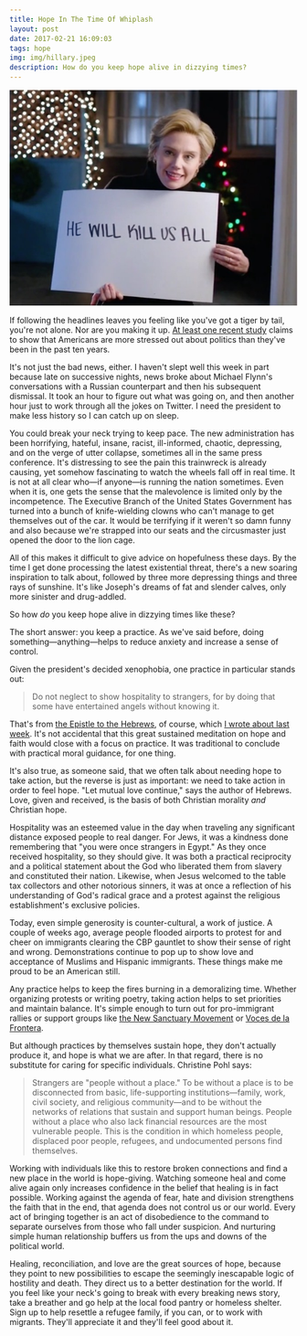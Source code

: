 ```yaml
---
title: Hope In The Time Of Whiplash
layout: post
date: 2017-02-21 16:09:03
tags: hope
img: img/hillary.jpeg
description: How do you keep hope alive in dizzying times?
---
```

<img src="/img/hillary.jpeg" alt="He'll kill us all">

If following the headlines leaves you feeling like you've got a tiger by tail, you're not alone. Nor are you making it up. [At least one recent study](http://fortune.com/2017/02/15/donald-trump-election-stress-psychology/) claims to show that Americans are more stressed out about politics than they've been in the past ten years.

It's not just the bad news, either. I haven't slept well this week in part because late on successive nights, news broke about Michael Flynn's conversations with a Russian counterpart and then his subsequent dismissal. It took an hour to figure out what was going on, and then another hour just to work through all the jokes on Twitter. I need the president to make less history so I can catch up on sleep.

You could break your neck trying to keep pace. The new administration has been horrifying, hateful, insane, racist, ill-informed, chaotic, depressing, and on the verge of utter collapse, sometimes all in the same press conference. It's distressing to see the pain this trainwreck is already causing, yet somehow fascinating to watch the wheels fall off in real time. It is not at all clear who&mdash;if anyone&mdash;is running the nation sometimes. Even when it is, one gets the sense that the malevolence is limited only by the incompetence. The Executive Branch of the United States Government has turned into a bunch of knife-wielding clowns who can't manage to get themselves out of the car. It would be terrifying if it weren't so damn funny and also because we're strapped into our seats and the circusmaster just opened the door to the lion cage.

All of this makes it difficult to give advice on hopefulness these days. By the time I get done processing the latest existential threat, there's a new soaring inspiration to talk about, followed by three more depressing things and three rays of sunshine. It's like Joseph's dreams of fat and slender calves, only more sinister and drug-addled.

So how *do* you keep hope alive in dizzying times like these?

The short answer: you keep a practice. As we've said before, doing something&mdash;anything&mdash;helps to reduce anxiety and increase a sense of control.

Given the president's decided xenophobia, one practice in particular stands out:

>Do not neglect to show hospitality to strangers, for by doing that some have entertained angels without knowing it.

That's from [the Epistle to the Hebrews](http://bible.oremus.org/?ql=354280328), of course, which [I wrote about last week](http://apastorsnotebook.com/2017/02/09/dream-better-country.html). It's not accidental that this great sustained meditation on hope and faith would close with a focus on practice. It was traditional to conclude with practical moral guidance, for one thing.

It's also true, as someone said, that we often talk about needing hope to take action, but the reverse is just as important: we need to take action in order to feel hope. "Let mutual love continue," says the author of Hebrews. Love, given and received, is the basis of both Christian morality *and* Christian hope.

Hospitality was an esteemed value in the day when traveling any significant distance exposed people to real danger. For Jews, it was a kindness done remembering that "you were once strangers in Egypt." As they once received hospitality, so they should give. It was both a practical reciprocity and a political statement about the God who liberated them from slavery and constituted their nation. Likewise, when Jesus welcomed to the table tax collectors and other notorious sinners, it was at once a reflection of his understanding of God's radical grace and a protest against the religious establishment's exclusive policies.

Today, even simple generosity is counter-cultural, a work of justice. A couple of weeks ago, average people flooded airports to protest for and cheer on immigrants clearing the CBP gauntlet to show their sense of right and wrong. Demonstrations continue to pop up to show love and acceptance of Muslims and Hispanic immigrants. These things make me proud to be an American still.

Any practice helps to keep the fires burning in a demoralizing time. Whether organizing protests or writing poetry, taking action helps to set priorities and maintain balance. It's simple enough to turn out for pro-immigrant rallies or support groups like [the New Sanctuary Movement](http://vdlf.org/campaigns/new-sanctuary-movement/) or [Voces de la Frontera](http://vdlf.org/).

But although practices by themselves sustain hope, they don't actually produce it, and hope is what we are after. In that regard, there is no substitute for caring for specific individuals. Christine Pohl says:

>Strangers are "people without a place." To be without a place is to be disconnected from basic, life-supporting institutions&mdash;family, work, civil society, and religious community&mdash;and to be without the networks of relations that sustain and support human beings. People without a place who also lack financial resources are the most vulnerable people. This is the condition in which homeless people, displaced poor people, refugees, and undocumented persons find themselves.

Working with individuals like this to restore broken connections and find a new place in the world is hope-giving. Watching someone heal and come alive again only increases confidence in the belief that healing is in fact possible. Working against the agenda of fear, hate and division strengthens the faith that in the end, that agenda does not control us or our world. Every act of bringing together is an act of disobedience to the command to separate ourselves from those who fall under suspicion. And nurturing simple human relationship buffers us from the ups and downs of the political world. 

Healing, reconciliation, and love are the great sources of hope, because they point to new possibilities to escape the seemingly inescapable logic of hostility and death. They direct us to a better destination for the world. If you feel like your neck's going to break with every breaking news story, take a breather and go help at the local food pantry or homeless shelter. Sign up to help resettle a refugee family, if you can, or to work with migrants. They'll appreciate it and they'll feel good about it.

<!--share-->
